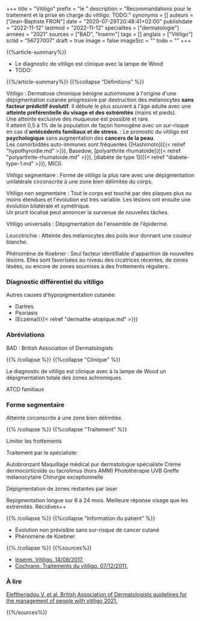 +++
title = "Vitiligo"
prefix = "le "
description = "Recommandations pour le traitement et la prise en charge du vitiligo. TODO:"
synonyms = []
auteurs = ["Jean-Baptiste FRON"]
date = "2020-07-29T20:48:41+02:00"
publishdate = "2022-11-12"
lastmod = "2022-11-12"
specialites = ["dermatologie"]
annees = "2021"
sources = ["BAD", "Inserm"]
tags = []
anglais = ["Vitiligo"]
sctid = "56727007"
draft = true
image = false
imageSrc = ""
todo = ""
+++

{{%article-summary%}}

- Le diagnostic de vitiligo est clinique avec la lampe de Wood
- TODO:

{{%/article-summary%}}
{{%collapse "Définitions" %}}

Vitiligo
: Dermatose chronique bénigne autoimmune à l'origine d'une dépigmentation cutanée progressive par destruction des mélanocytes **sans facteur prédictif évolutif**. Il débute le plus souvent à l'âge adulte avec une **atteinte préférentielle du visage et des extrémités** (mains et pieds).  
Une atteinte exclusive des muqueuse est possible et rare.  
Il atteint 0,5 à 1% de la population de façon homogène avec un sur-risque en cas d'**antécédents familiaux et de stress**.
: Le pronostic du vitiligo est **psychologique** sans augmentation des **cancers de la peau**.  
Les comorbidités auto-immunes sont fréquentes ([Hashimoto]({{< relref "hypothyroidie.md" >}}), Basedow, [polyarthrite rhumatoïde]({{< relref "polyarthrite-rhumatoide.md" >}}), [diabète de type 1]({{< relref "diabete-type-1.md" >}}), MICI).

Vitiligo segmentaire
: Forme de vitiligo la plus rare avec une dépigmentation unilatérale circonscrite à une zone bien délimitée du corps.

Vitiligo non segmentaire
: Tout le corps est touché par des plaques plus ou moins étendues et l'évolution est très variable. Les lésions ont ensuite une évolution bilatérale et symétrique.  
Un prurit localisé peut annoncer la survenue de nouvelles tâches.

Vitiligo universalis
: Dépigmentation de l'ensemble de l'épiderme.

Leucotrichie
: Atteinte des mélanocytes des poils leur donnant une couleur blanche.

Phénomène de Koebner
: Seul facteur identifiable d'apparition de nouvelles lésions. Elles sont favorisées au niveau des cicatrices récentes, de zones lésées, ou encore de zones soumises à des frottements réguliers.

### Diagnostic différentiel du vitiligo

Autres causes d'hypopigmentation cutanée:

- Dartres
- Psoriasis
- [Eczéma]({{< relref "dermatite-atopique.md" >}})

### Abréviations

BAD
: British Association of Dermatologists

{{% /collapse %}}
{{%collapse "Clinique" %}}

Le diagnostic de vitiligo est clinique avec à la lampe de Wood un dépigmentation totale des zones achromiques.

ATCD familiaux

### Forme segmentaire

Atteinte circonscrite à une zone bien délimitée.

{{% /collapse %}}
{{%collapse "Traitement" %}}

Limiter les frottements

Traitement par le spécialiste:

Autobronzant
Maquillage médical pur dermatologue spécialiste
Crème dermocorticoïde ou tacrolimus (hors AMM)
Photothérapie UVB
Greffe mélanocytaire
Chirurgie exceptionnelle

Dépigmentation de zones restantes par laser

Repigmentation longue sur 6 à 24 mois. Meilleure réponse visage que les extrémités.
Récidives++

{{% /collapse %}}
{{%collapse "Information du patient" %}}

- Évolution non prévisible sans sur-risque de cancer cutané
- Phénomène de Koebner

{{% /collapse %}}
{{%sources%}}

- [Inserm. Vitiligo. 14/08/2017.](https://www.inserm.fr/information-en-sante/dossiers-information/vitiligo)
- [Cochrane. Traitements du vitiligo. 07/12/2011.](https://www.cochrane.org/fr/CD003263/SKIN_traitements-du-vitiligo-maladie-entrainant-une-perte-de-la-couleur-de-la-peau-en-plaques)

### À lire

[Eleftheriadou V. et al. British Association of Dermatologists guidelines for the management of people with vitiligo 2021.](https://onlinelibrary.wiley.com/doi/10.1111/bjd.20596)

{{%/sources%}}
